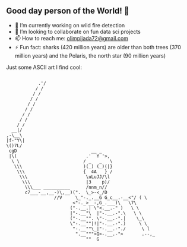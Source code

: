 ## Good day person of the World! 👋

- 🔭 I’m currently working on wild fire detection
- 👯 I’m looking to collaborate on fun data sci projects
- 📫 How to reach me: olimpijada72@gmail.com
- ⚡ Fun fact: sharks (420 million years) are older than both trees (370 million years) and the Polaris, the north star (90 million years)


Just some ASCII art I find cool:
```
        
            .'/
           / /
          / /
         / /
        / /
       / /
      / /
     / /         
    / /          
  __|/
,-\__\
|f-"Y\|
\()7L/
 cgD                            __ _
 |\(                          .'  Y '>,
  \ \                        / _   _   \
   \\\                       )(_) (_)(|}
    \\\                      {  4A   } /
     \\\                      \uLuJJ/\l
      \\\                     |3    p)/
       \\\___ __________      /nnm_n//
       c7___-__,__-)\,__)(".  \_>-<_/D
                  //V     \_"-._.__G G_c__.-__<"/ ( \
                         <"-._>__-,G_.___)\   \7\
                        ("-.__.| \"<.__.-" )   \ \
                        |"-.__"\  |"-.__.-".\   \ \
                        ("-.__"". \"-.__.-".|    \_\
                        \"-.__""|!|"-.__.-".)     \ \
                         "-.__""\_|"-.__.-"./      \ l
                          ".__""">G>-.__.-">       .--,_
                              ""  G        
                                              
```                                 
                                                                                                     
                                                                                                     
